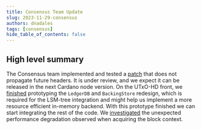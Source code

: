 ```yaml
---
title: Consensus Team Update
slug: 2023-11-29-consensus
authors: dnadales
tags: [consensus]
hide_table_of_contents: false
---
```


## High level summary

The Consensus team implemented and tested a [patch](https://github.com/input-output-hk/ouroboros-consensus/pull/525) that does not propagate future headers.
It is under review, and we expect it can be released in the next Cardano node version.
On the UTxO-HD front, we [finished](https://github.com/input-output-hk/ouroboros-consensus/issues/510) prototyping the `LedgerDB` and `BackingStore` redesign, which is required for the LSM-tree integration and might help us implement a more resource efficient in-memory backend.
With this prototype finished we can start integrating the rest of the code.
We [investigated](https://github.com/input-output-hk/ouroboros-consensus/pull/513) the unexpected performance degradation observed when acquiring the block context.
